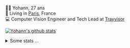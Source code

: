 <p>
  👨🏻 <bold>Yohann</bold>, 27 ans<br/>
  💼 Living in <a href="https://www.google.com/maps?q=paris">Paris</a>, France<br/>
  💻 Computer Vision Engineer and Tech Lead at <a href="https://trayvisor.com/">Trayvisor</a><br/>
</p>

<a href="https://github.com/anuraghazra/github-readme-stats"><img align="center" src="https://github-readme-stats-go94hl40s-yohann84l.vercel.app//api?username=yohann84L&show_icons=true&include_all_commits=true" alt="Yohann's github stats" /> </a>


<details>
  <summary>Some stats ...</summary><br/>
  

<!--START_SECTION:waka-->
![Code Time](http://img.shields.io/badge/Code%20Time-1%2C127%20hrs%2043%20mins-blue)

![Profile Views](http://img.shields.io/badge/Profile%20Views-0-blue)

**🐱 My GitHub Data** 

> 📦 440.8 kB Used in GitHub's Storage 
 > 
> 🚫 Not Opted to Hire
 > 
> 📜 26 Public Repositories 
 > 
> 🔑 21 Private Repositories 
 > 
**I'm an Early 🐤** 

```text
🌞 Morning                15543 commits       ████████░░░░░░░░░░░░░░░░░   31.05 % 
🌆 Daytime                28354 commits       ██████████████░░░░░░░░░░░   56.64 % 
🌃 Evening                6014 commits        ███░░░░░░░░░░░░░░░░░░░░░░   12.01 % 
🌙 Night                  151 commits         ░░░░░░░░░░░░░░░░░░░░░░░░░   00.30 % 
```
📅 **I'm Most Productive on Wednesday** 

```text
Monday                   9248 commits        █████░░░░░░░░░░░░░░░░░░░░   18.47 % 
Tuesday                  9271 commits        █████░░░░░░░░░░░░░░░░░░░░   18.52 % 
Wednesday                11117 commits       ██████░░░░░░░░░░░░░░░░░░░   22.21 % 
Thursday                 10181 commits       █████░░░░░░░░░░░░░░░░░░░░   20.34 % 
Friday                   9404 commits        █████░░░░░░░░░░░░░░░░░░░░   18.78 % 
Saturday                 295 commits         ░░░░░░░░░░░░░░░░░░░░░░░░░   00.59 % 
Sunday                   546 commits         ░░░░░░░░░░░░░░░░░░░░░░░░░   01.09 % 
```


📊 **This Week I Spent My Time On** 

```text
🕑︎ Time Zone: Europe/Paris

💬 Programming Languages: 
No Activity Tracked This Week

🔥 Editors: 
No Activity Tracked This Week

💻 Operating System: 
No Activity Tracked This Week
```

**I Mostly Code in Python** 

```text
Python                   25 repos            ██████████████░░░░░░░░░░░   54.35 % 
Jupyter Notebook         4 repos             ██░░░░░░░░░░░░░░░░░░░░░░░   08.70 % 
JavaScript               3 repos             ██░░░░░░░░░░░░░░░░░░░░░░░   06.52 % 
HTML                     2 repos             █░░░░░░░░░░░░░░░░░░░░░░░░   04.35 % 
Shell                    1 repo              █░░░░░░░░░░░░░░░░░░░░░░░░   02.17 % 
```




 Last Updated on 19/06/2024 00:31:25 UTC
<!--END_SECTION:waka-->
